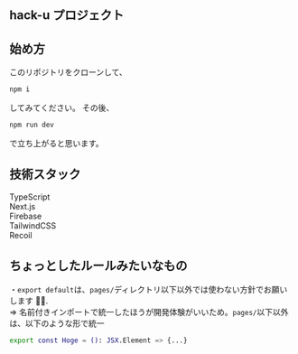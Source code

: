 ## hack-u プロジェクト

## 始め方

このリポジトリをクローンして、

```bash
npm i
```

してみてください。
その後、

```bash
npm run dev
```

で立ち上がると思います。

## 技術スタック

TypeScript  
Next.js  
Firebase  
TailwindCSS  
Recoil

## ちょっとしたルールみたいなもの

・`export default`は、`pages/`ディレクトリ以下以外では使わない方針でお願いします 🙇‍♂️.  
=> 名前付きインポートで統一したほうが開発体験がいいため。`pages/`以下以外は、以下のような形で統一

```bash
export const Hoge = (): JSX.Element => {...}
```
